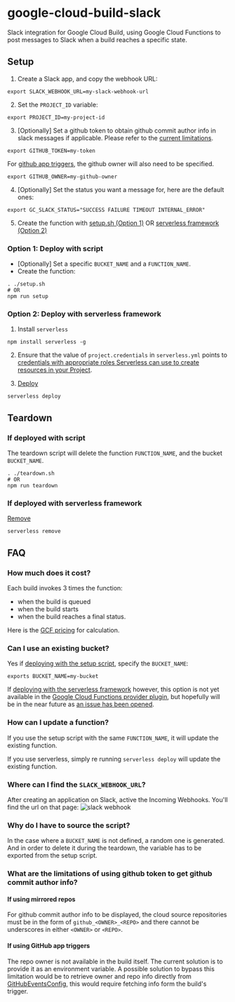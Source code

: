 # google-cloud-build-slack

Slack integration for Google Cloud Build, using Google Cloud Functions to post messages to Slack when a build reaches a specific state.

## Setup

1. Create a Slack app, and copy the webhook URL:
```
export SLACK_WEBHOOK_URL=my-slack-webhook-url
```
2. Set the `PROJECT_ID` variable:
```
export PROJECT_ID=my-project-id
```
3. [Optionally] Set a github token to obtain github commit author info in slack messages if applicable. Please refer to the [current limitations](#limitations).
```
export GITHUB_TOKEN=my-token
```
For [github app triggers](https://cloud.google.com/cloud-build/docs/create-github-app-triggers), the github owner will also need to be specified.
```
export GITHUB_OWNER=my-github-owner
```
4. [Optionally] Set the status you want a message for, here are the default ones:
```
export GC_SLACK_STATUS="SUCCESS FAILURE TIMEOUT INTERNAL_ERROR"
```
5. Create the function with [setup.sh (Option 1)](#script) OR [serverless framework (Option 2)](#serverless)

<a name="script"/></a>
### Option 1: Deploy with script
- [Optionally] Set a specific `BUCKET_NAME` and a `FUNCTION_NAME`.
- Create the function:
```
. ./setup.sh
# OR
npm run setup
```
<a name="serverless"/></a>
### Option 2: Deploy with serverless framework
1. Install `serverless`
```
npm install serverless -g
```
2. Ensure that the value of `project.credentials` in `serverless.yml` points to [credentials with appropriate roles Serverless can use to create resources in your Project](https://serverless.com/framework/docs/providers/google/guide/credentials#get-credentials--assign-roles).

3. [Deploy](https://serverless.com/framework/docs/providers/google/cli-reference/deploy/)
```
serverless deploy
```

## Teardown

### If deployed with script
The teardown script will delete the function `FUNCTION_NAME`, and the bucket `BUCKET_NAME`.
```
. ./teardown.sh
# OR
npm run teardown
```

### If deployed with serverless framework
[Remove](https://serverless.com/framework/docs/providers/google/cli-reference/remove/)
```
serverless remove
```

## FAQ

### How much does it cost?
Each build invokes 3 times the function:
- when the build is queued
- when the build starts
- when the build reaches a final status.

Here is the [GCF pricing](https://cloud.google.com/functions/pricing) for calculation.
### Can I use an existing bucket?
Yes if [deploying with the setup script](#script), specify the `BUCKET_NAME`:
```
exports BUCKET_NAME=my-bucket
```

If [deploying with the serverless framework](#serverless) however, this option is not yet available in the [Google Cloud Functions provider plugin](https://github.com/serverless/serverless-google-cloudfunctions), but hopefully will be in the near future as [an issue has been opened](https://github.com/serverless/serverless-google-cloudfunctions/issues/158).

### How can I update a function?
If you use the setup script with the same `FUNCTION_NAME`, it will update the existing function.

If you use serverless, simply re running `serverless deploy` will update the existing function.

### Where can I find the `SLACK_WEBHOOK_URL`?
After creating an application on Slack, active the Incoming Webhooks. You'll find the url on that page:
![slack webhook](https://cldup.com/aQVqcFCuAH.png)

### Why do I have to source the script?
In the case where a `BUCKET_NAME` is not defined, a random one is generated. And in order to delete it during the teardown, the variable has to be exported from the setup script.

<a name="limitations"/></a>

### What are the limitations of using github token to get github commit author info?

#### If using mirrored repos

For github commit author info to be displayed, the cloud source repositories must be in the form of `github_<OWNER>_<REPO>` and there cannot be underscores in either `<OWNER>` or `<REPO>`.

#### If using GitHub app triggers

The repo owner is not available in the build itself. The current solution is to provide it as an environment variable.
A possible solution to bypass this limitation would be to retrieve owner and repo info directly from [GitHubEventsConfig](https://cloud.google.com/cloud-build/docs/api/reference/rest/v1/projects.triggers#githubeventsconfig), this would require fetching info form the build's trigger.
